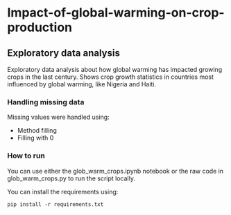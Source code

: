 # **Impact-of-global-warming-on-crop-production**
## Exploratory data analysis

Exploratory data analysis about how global warming has impacted growing crops in the last century.
Shows crop growth statistics in countries most influenced by global warming, like Nigeria and Haiti.

### Handling missing data
Missing values were handled using:
- Method filling
- Filling with 0
### How to run
You can use either the glob_warm_crops.ipynb notebook or the raw code in glob_warm_crops.py to run the script locally. 

You can install the requirements using: 
```
pip install -r requirements.txt

